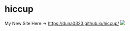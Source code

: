 # hiccup
My New Site Here → <a href="https://duna0323.github.io/hiccup/">https://duna0323.github.io/hiccup/</a>
<img src="https://pds.exblog.jp/pds/1/202008/31/32/b0349332_00313338.png">
